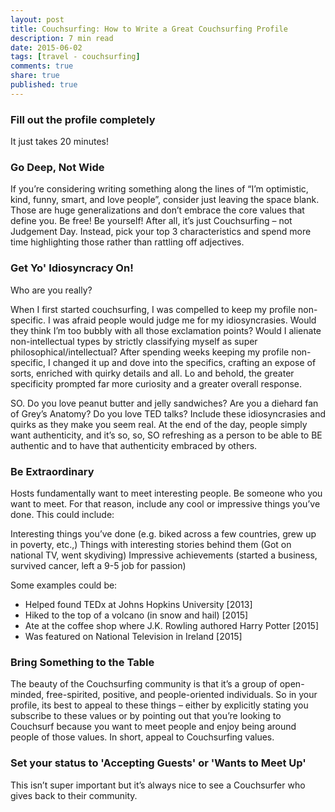```yaml
---
layout: post
title: Couchsurfing: How to Write a Great Couchsurfing Profile
description: 7 min read
date: 2015-06-02
tags: [travel - couchsurfing]
comments: true
share: true
published: true
---
```


### Fill out the profile completely

It just takes 20 minutes!

### Go Deep, Not Wide
If you’re considering writing something along the lines of “I’m optimistic, kind, funny, smart, and love people”, consider just leaving the space blank. Those are huge generalizations and don’t embrace the core values that define you. Be free! Be yourself! After all, it’s just Couchsurfing – not Judgement Day. Instead, pick your top 3 characteristics and spend more time highlighting those rather than rattling off adjectives.

### Get Yo' Idiosyncracy On!

Who are you really? 

When I first started couchsurfing, I was compelled to keep my profile non-specific. I was afraid people would judge me for my idiosyncrasies. Would they think I’m too bubbly with all those exclamation points? Would I alienate non-intellectual types by strictly classifying myself as super philosophical/intellectual? After spending weeks keeping my profile non-specific, I changed it up and dove into the specifics, crafting an expose of sorts, enriched with quirky details and all. Lo and behold, the greater specificity prompted far more curiosity and a greater overall response.

SO. Do you love peanut butter and jelly sandwiches? Are you a diehard fan of Grey’s Anatomy? Do you love TED talks? Include these idiosyncrasies and quirks as they make you seem real. At the end of the day, people simply want authenticity, and it’s so, so, SO refreshing as a person to be able to BE authentic and to have that authenticity embraced by others.

### Be Extraordinary

Hosts fundamentally want to meet interesting people. Be someone who you want to meet. For that reason, include any cool or impressive things you’ve done. This could include:

Interesting things you’ve done (e.g. biked across a few countries, grew up in poverty, etc.,)
Things with interesting stories behind them (Got on national TV, went skydiving)
Impressive achievements (started a business, survived cancer, left a 9-5 job for passion)

Some examples could be:

- Helped found TEDx at Johns Hopkins University [2013]
- Hiked to the top of a volcano (in snow and hail) [2015]
- Ate at the coffee shop where J.K. Rowling authored Harry Potter [2015]
- Was featured on National Television in Ireland [2015]

### Bring Something to the Table
The beauty of the Couchsurfing community is that it’s a group of open-minded, free-spirited, positive, and people-oriented individuals. So in your profile, its best to appeal to these things – either by explicitly stating you subscribe to these values or by pointing out that you’re looking to Couchsurf because you want to meet people and enjoy being around people of those values. In short, appeal to Couchsurfing values.

### Set your status to 'Accepting Guests' or 'Wants to Meet Up'
This isn’t super important but it’s always nice to see a Couchsurfer who gives back to their community.
